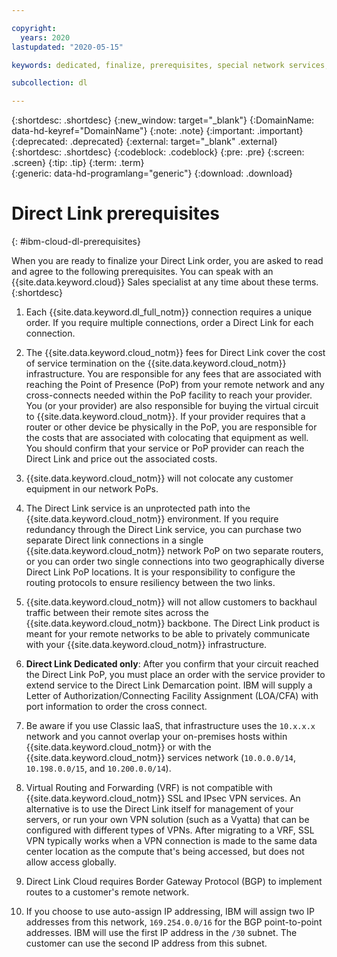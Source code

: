```yaml
---

copyright:
  years: 2020
lastupdated: "2020-05-15"

keywords: dedicated, finalize, prerequisites, special network services, billing, fees, VRF, BGP, case, cross-connect, link speed, VPN, data center, PoP, ECMP

subcollection: dl

---
```


{:shortdesc: .shortdesc}
{:new_window: target="_blank"}
{:DomainName: data-hd-keyref="DomainName"}
{:note: .note}
{:important: .important}
{:deprecated: .deprecated}
{:external: target="_blank" .external}
{:shortdesc: .shortdesc}
{:codeblock: .codeblock}
{:pre: .pre}
{:screen: .screen}
{:tip: .tip}
{:term: .term}  
{:generic: data-hd-programlang="generic"}
{:download: .download}  

# Direct Link prerequisites
{: #ibm-cloud-dl-prerequisites}

When you are ready to finalize your Direct Link order, you are asked to read and agree to the following prerequisites. You can speak with an {{site.data.keyword.cloud}} Sales specialist at any time about these terms.
{:shortdesc}

1. Each {{site.data.keyword.dl_full_notm}} connection requires a unique order. If you require multiple connections, order a Direct Link for each connection.

2. The {{site.data.keyword.cloud_notm}} fees for Direct Link cover the cost of service termination on the {{site.data.keyword.cloud_notm}} infrastructure.
You are responsible for any fees that are associated with reaching the Point of Presence (PoP) from your remote network and any cross-connects needed within the PoP facility to reach your provider.
You (or your provider) are also responsible for buying the virtual circuit to {{site.data.keyword.cloud_notm}}. If your provider requires that a router or other device be physically in the PoP,
you are responsible for the costs that are associated with colocating that equipment as well. You should confirm that your service or PoP provider can reach the Direct Link and price out the associated costs.

3. {{site.data.keyword.cloud_notm}} will not colocate any customer equipment in our network PoPs.

4. The Direct Link service is an unprotected path into the {{site.data.keyword.cloud_notm}} environment. If you require redundancy through the Direct Link service,
you can purchase two separate Direct link connections in a single {{site.data.keyword.cloud_notm}} network PoP on two separate routers, or you can order two single connections into two geographically diverse Direct Link PoP locations. It is your responsibility to configure the routing protocols to ensure resiliency between the two links.

5. {{site.data.keyword.cloud_notm}} will not allow customers to backhaul traffic between their remote sites across the {{site.data.keyword.cloud_notm}} backbone.
The Direct Link product is meant for your remote networks to be able to privately communicate with your {{site.data.keyword.cloud_notm}} infrastructure.

6. **Direct Link Dedicated only**: After you confirm that your circuit reached the Direct Link PoP, you must place an order with the service provider to extend service to the Direct Link Demarcation point.
IBM will supply a Letter of Authorization/Connecting Facility Assignment (LOA/CFA) with port information to order the cross connect.    

7. Be aware if you use Classic IaaS, that infrastructure uses the `10.x.x.x` network and you cannot overlap your on-premises hosts within {{site.data.keyword.cloud_notm}} or with the {{site.data.keyword.cloud_notm}} services network (`10.0.0.0/14`, `10.198.0.0/15`, and `10.200.0.0/14`).

8. Virtual Routing and Forwarding (VRF) is not compatible with {{site.data.keyword.cloud_notm}} SSL and IPsec VPN services. An alternative is to use the Direct Link itself for management of your servers, or run your own VPN solution (such as a Vyatta)
that can be configured with different types of VPNs. After migrating to a VRF, SSL VPN typically works when a VPN connection is made to the same data center location as the compute that's being accessed, but does not allow access globally.

9. Direct Link Cloud requires Border Gateway Protocol (BGP) to implement routes to a customer's remote network.

10. If you choose to use auto-assign IP addressing, IBM will assign two IP addresses from this network, `169.254.0.0/16` for the BGP point-to-point addresses.
IBM will use the first IP address in the `/30` subnet. The customer can use the second IP address from this subnet.
